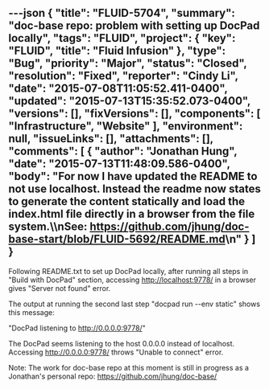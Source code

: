 ---json
{
  "title": "FLUID-5704",
  "summary": "doc-base repo: problem with setting up DocPad locally",
  "tags": "FLUID",
  "project": {
    "key": "FLUID",
    "title": "Fluid Infusion"
  },
  "type": "Bug",
  "priority": "Major",
  "status": "Closed",
  "resolution": "Fixed",
  "reporter": "Cindy Li",
  "date": "2015-07-08T11:05:52.411-0400",
  "updated": "2015-07-13T15:35:52.073-0400",
  "versions": [],
  "fixVersions": [],
  "components": [
    "Infrastructure",
    "Website"
  ],
  "environment": null,
  "issueLinks": [],
  "attachments": [],
  "comments": [
    {
      "author": "Jonathan Hung",
      "date": "2015-07-13T11:48:09.586-0400",
      "body": "For now I have updated the README to not use localhost. Instead the readme now states to generate the content statically and load the index.html file directly in a browser from the file system.\\\nSee: <https://github.com/jhung/doc-base-start/blob/FLUID-5692/README.md>\n"
    }
  ]
}
---
Following README.txt to set up DocPad locally, after running all steps in "Build with DocPad" section, accessing <http://localhost:9778/> in a browser gives "Server not found" error.

The output at running the second last step "docpad run --env static" shows this message:

"DocPad listening to <http://0.0.0.0:9778/>"

The DocPad seems listening to the host 0.0.0.0 instead of localhost. Accessing <http://0.0.0.0:9778/> throws "Unable to connect" error.

Note: The work for doc-base repo at this moment is still in progress as a Jonathan's personal repo: <https://github.com/jhung/doc-base/>&#x20;

        